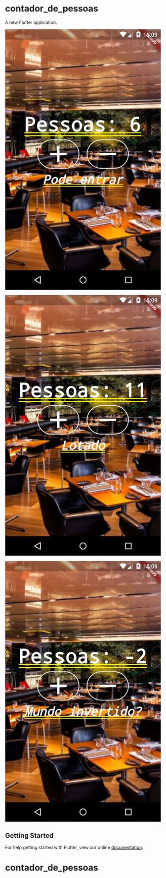 # contador_de_pessoas

A new Flutter application.

![Normal](flutter_01.png )

![Lotado](flutter_02.png )

![Whaaaa?](flutter_03.png)



## Getting Started

For help getting started with Flutter, view our online
[documentation](https://flutter.io/).
# contador_de_pessoas
